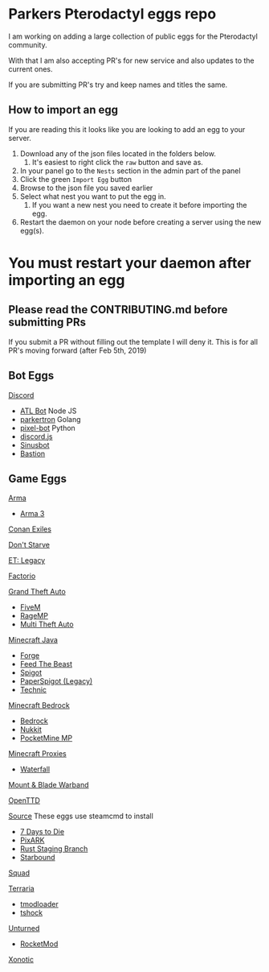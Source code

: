 # Parkers Pterodactyl eggs repo

I am working on adding a large collection of public eggs for the Pterodactyl community.

With that I am also accepting PR's for new service and also updates to the current ones.

If you are submitting PR's try and keep names and titles the same.

## How to import an egg

If you are reading this it looks like you are looking to add an egg to your server.

1. Download any of the json files located in the folders below. 
   1. It's easiest to right click the `raw` button and save as.
2. In your panel go to the `Nests` section in the admin part of the panel
3. Click the green `Import Egg` button
4. Browse to the json file you saved earlier
5. Select what nest you want to put the egg in.
   1. If you want a new nest you need to create it before importing the egg.
6. Restart the daemon on your node before creating a server using the new egg(s).

# You must restart your daemon after importing an egg


## Please read the CONTRIBUTING.md before submitting PRs

If you submit a PR without filling out the template I will deny it. This is for all PR's moving forward (after Feb 5th, 2019)

## Bot Eggs

[Discord](/bots/discord/)   
* [ATL Bot](/bots/discord/atlbot/) Node JS  
* [parkertron](/bots/discord/parkertron/) Golang  
* [pixel-bot](/bots/discord/pixelbot/) Python  
* [discord.js](bots/discord/discord.js/)
* [Sinusbot](/bots/discord/sinusbot/)  
* [Bastion](/bots/discord/bastion/)

## Game Eggs

[Arma](/arma/)  
* [Arma 3](/arma/arma3/)  

[Conan Exiles](/conan_exiles/conan_exiles)

[Don't Starve](/dont_starve/dont_starve)

[ET: Legacy](/etlegacy/etlegacy/)

[Factorio](/factorio/factorio/)  

[Grand Theft Auto](/gta/)  
* [FiveM](/gta/fivem/)  
* [RageMP](/gta/ragemp/)  
* [Multi Theft Auto](/gta/mtasa/)

[Minecraft Java](/minecraft_java/)
* [Forge](/minecraft_java/forge/)  
* [Feed The Beast](/minecraft_java/ftb/)  
* [Spigot](/minecraft_java/spigot/)
* [PaperSpigot (Legacy)](/minecraft_java/spigot/paper-legacy)
* [Technic](/minecraft_java/technic/)  

[Minecraft Bedrock](/minecraft_bedrock/)  
* [Bedrock](/minecraft_bedrock/bedrock/)  
* [Nukkit](/minecraft_bedrock/nukkit/)  
* [PocketMine MP](/minecraft_bedrock/pocketmine_mp/)  

[Minecraft Proxies](/minecraft_proxy/)  
* [Waterfall](/minecraft_proxy/waterfall/)  

[Mount & Blade Warband](/mb_warband/)


[OpenTTD](/openttd/)

[Source](/source_servers/)  These eggs use steamcmd to install  
* [7 Days to Die](/source_servers/7_days_to_die/)  
* [PixARK](/source_servers/pixark/)  
* [Rust Staging Branch](/source_servers/rust-staging/)
* [Starbound](/source_servers/starbound)

[Squad](/squad/)  

[Terraria](/terraria/)  
* [tmodloader](/terraria/tmodloader)  
* [tshock](/terraria/tshock/)  

[Unturned](/unturned/)  
* [RocketMod](/unturned/rocketmod/)  

[Xonotic](/xonotic/)  
